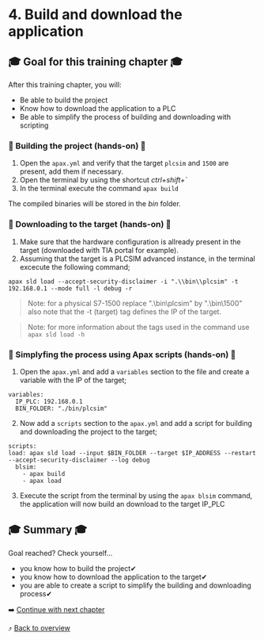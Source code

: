 # 4. Build and download the application

## :mortar_board: Goal for this training chapter :mortar_board:

After this training chapter, you will:

- Be able to build the project
- Know how to download the application to a PLC
- Be able to simplify the process of building and downloading with scripting

### :raised_hands: Building the project (hands-on) :raised_hands:

1. Open the `apax.yml` and verify that the target `plcsim` and `1500` are present, add them if necessary.
2. Open the terminal by using the shortcut *ctrl+shift+`*
3. In the terminal execute the command `apax build`

The compiled binaries will be stored in the *bin* folder.

### :raised_hands: Downloading to the target (hands-on) :raised_hands:

1. Make sure that the hardware configuration is allready present in the target (downloaded with TIA portal for example).
2. Assuming that the target is a PLCSIM advanced instance, in the terminal excecute the following command;

```
apax sld load --accept-security-disclaimer -i ".\\bin\\plcsim" -t 192.168.0.1 --mode full -l debug -r
```

> Note: for a physical S7-1500 replace ".\\bin\\plcsim" by ".\\bin\\1500" also note that the -t (target) tag defines the IP of the target.

> Note: for more information about the tags used in the command use `apax sld load -h`

### :raised_hands: Simplyfing the process using Apax scripts (hands-on) :raised_hands:

1.  Open the `apax.yml` and add a `variables` section to the file and create a variable with the IP of the target;
```
variables:
  IP_PLC: 192.168.0.1
  BIN_FOLDER: "./bin/plcsim" 
```
2. Now add a `scripts` section to the `apax.yml` and add a script for building and downloading the project to the target;
```
scripts:
load: apax sld load --input $BIN_FOLDER --target $IP_ADDRESS --restart --accept-security-disclaimer --log debug
  blsim:                 
    - apax build
    - apax load
```
3. Execute the script from the terminal by using the `apax blsim` command, the application will now build an download to the target IP_PLC

## :mortar_board: Summary :mortar_board:

Goal reached? Check yourself...

- you know how to build the project✔
- you know how to download the application to the target✔
- you are able to create a script to simplify the building and downloading process✔


:arrow_right: [Continue with next chapter](./5-debug.md)

:arrow_heading_up: [Back to overview](./../README.md)